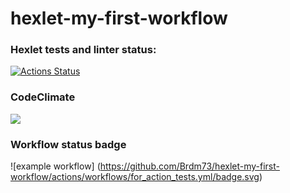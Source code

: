 # hexlet-my-first-workflow

### Hexlet tests and linter status:
[![Actions Status](https://github.com/Brdm73/python-project-49/workflows/hexlet-check/badge.svg)](https://github.com/Brdm73/python-project-49/actions)

### CodeClimate
<a href="https://codeclimate.com/github/Brdm73/hexlet-my-first-workflow/maintainability"><img src="https://api.codeclimate.com/v1/badges/eb9eb9b853127994d518/maintainability" /></a>

### Workflow status badge
![example workflow]
(https://github.com/Brdm73/hexlet-my-first-workflow/actions/workflows/for_action_tests.yml/badge.svg)



